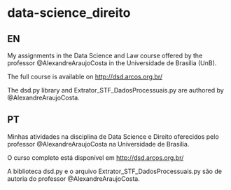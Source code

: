 # data-science_direito

## EN
My assignments in the Data Science and Law course offered by the professor @AlexandreAraujoCosta in the Universidade de Brasília (UnB). 

The full course is available on http://dsd.arcos.org.br/

The dsd.py library and Extrator_STF_DadosProcessuais.py are authored by @AlexandreAraujoCosta.

## PT

Minhas atividades na disciplina de Data Science e Direito oferecidos pelo professor @AlexandreAraujoCosta na Universidade de Brasília.

O curso completo está disponível em http://dsd.arcos.org.br/

A biblioteca dsd.py e o arquivo Extrator_STF_DadosProcessuais.py são de autoria do professor @AlexandreAraujoCosta.